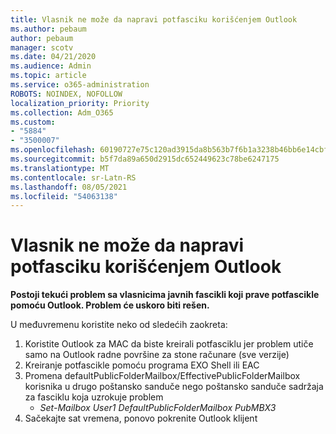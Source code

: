 ```yaml
---
title: Vlasnik ne može da napravi potfasciku korišćenjem Outlook
ms.author: pebaum
author: pebaum
manager: scotv
ms.date: 04/21/2020
ms.audience: Admin
ms.topic: article
ms.service: o365-administration
ROBOTS: NOINDEX, NOFOLLOW
localization_priority: Priority
ms.collection: Adm_O365
ms.custom:
- "5884"
- "3500007"
ms.openlocfilehash: 60190727e75c120ad3915da8b563b7f6b1a3238b46bb6e14cbf956365e1a84e0
ms.sourcegitcommit: b5f7da89a650d2915dc652449623c78be6247175
ms.translationtype: MT
ms.contentlocale: sr-Latn-RS
ms.lasthandoff: 08/05/2021
ms.locfileid: "54063138"
---
```

# <a name="owner-cannot-create-sub-folder-using-outlook"></a>Vlasnik ne može da napravi potfasciku korišćenjem Outlook

**Postoji tekući problem sa vlasnicima javnih fascikli koji prave potfascikle pomoću Outlook. Problem će uskoro biti rešen.**

U međuvremenu koristite neko od sledećih zaokreta:

1. Koristite Outlook za MAC da biste kreirali potfasciklu jer problem utiče samo na Outlook radne površine za stone računare (sve verzije)
2. Kreiranje potfascikle pomoću programa EXO Shell ili EAC
3. Promena defaultPublicFolderMailbox/EffectivePublicFolderMailbox korisnika u drugo poštansko sanduče nego poštansko sanduče sadržaja za fasciklu koja uzrokuje problem  
    - *Set-Mailbox User1 DefaultPublicFolderMailbox PubMBX3*
4. Sačekajte sat vremena, ponovo pokrenite Outlook klijent